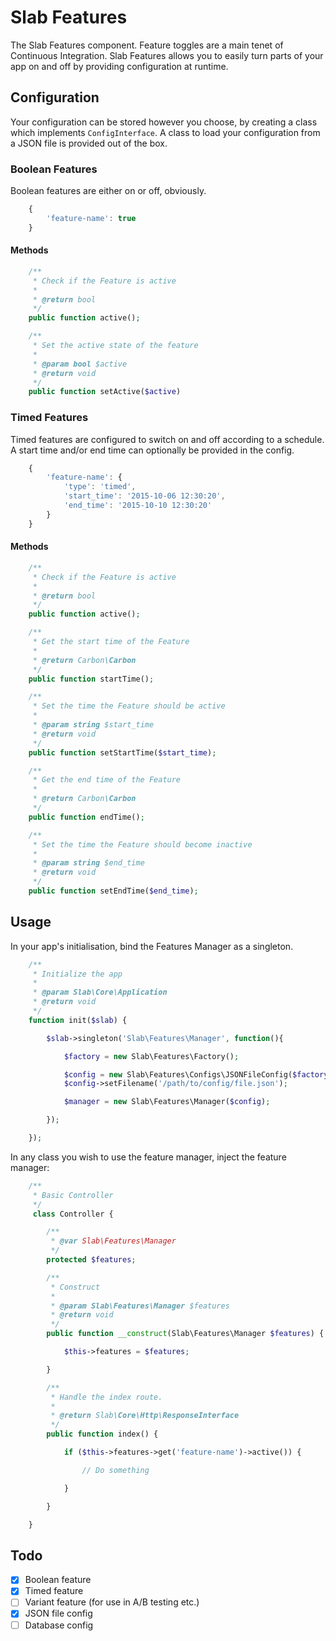# Slab Features

The Slab Features component. Feature toggles are a main tenet of Continuous Integration. Slab Features allows you to easily turn parts of your app on and off by providing configuration at runtime.

## Configuration

Your configuration can be stored however you choose, by creating a class which implements `ConfigInterface`. A class to load your configuration from a JSON file is provided out of the box.

### Boolean Features

Boolean features are either on or off, obviously.

```javascript
	{
		'feature-name': true
	}
```

#### Methods

```php
	/**
	 * Check if the Feature is active
	 *
	 * @return bool
	 */
	public function active();

	/**
	 * Set the active state of the feature
	 *
	 * @param bool $active
	 * @return void
	 */
	public function setActive($active)
```

### Timed Features

Timed features are configured to switch on and off according to a schedule. A start time and/or end time can optionally be provided in the config.

```javascript
	{
		'feature-name': {
			'type': 'timed',
			'start_time': '2015-10-06 12:30:20',
			'end_time': '2015-10-10 12:30:20'
		}
	}
```

#### Methods

```php
	/**
	 * Check if the Feature is active
	 *
	 * @return bool
	 */
	public function active();

	/**
	 * Get the start time of the Feature
	 *
	 * @return Carbon\Carbon
	 */
	public function startTime();

	/**
	 * Set the time the Feature should be active
	 *
	 * @param string $start_time
	 * @return void
	 */
	public function setStartTime($start_time);

	/**
	 * Get the end time of the Feature
	 *
	 * @return Carbon\Carbon
	 */
	public function endTime();

	/**
	 * Set the time the Feature should become inactive
	 *
	 * @param string $end_time
	 * @return void
	 */
	public function setEndTime($end_time);
```

## Usage

In your app's initialisation, bind the Features Manager as a singleton.

```php
	/**
	 * Initialize the app
	 *
	 * @param Slab\Core\Application
	 * @return void
	 */
	function init($slab) {

		$slab->singleton('Slab\Features\Manager', function(){

			$factory = new Slab\Features\Factory();

			$config = new Slab\Features\Configs\JSONFileConfig($factory);
			$config->setFilename('/path/to/config/file.json');

			$manager = new Slab\Features\Manager($config);

		});

	});
```

In any class you wish to use the feature manager, inject the feature manager:

```php
	/**
	 * Basic Controller
	 */
	 class Controller {

		/**
		 * @var Slab\Features\Manager
		 */
		protected $features;

		/**
		 * Construct
		 *
		 * @param Slab\Features\Manager $features
		 * @return void
		 */
		public function __construct(Slab\Features\Manager $features) {

			$this->features = $features;

		}

		/**
		 * Handle the index route.
		 *
		 * @return Slab\Core\Http\ResponseInterface
		 */
		public function index() {

			if ($this->features->get('feature-name')->active()) {

				// Do something

			}

		}

	}
```

## Todo

- [x] Boolean feature
- [x] Timed feature
- [ ] Variant feature (for use in A/B testing etc.)
- [x] JSON file config
- [ ] Database config
